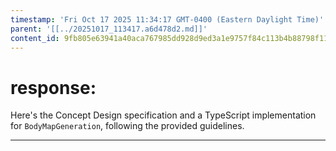 ```yaml
---
timestamp: 'Fri Oct 17 2025 11:34:17 GMT-0400 (Eastern Daylight Time)'
parent: '[[../20251017_113417.a6d478d2.md]]'
content_id: 9fb805e63941a40aca767985dd928d9ed3a1e9757f84c113b4b88798f1195f7f
---
```


# response:

Here's the Concept Design specification and a TypeScript implementation for `BodyMapGeneration`, following the provided guidelines.

***

